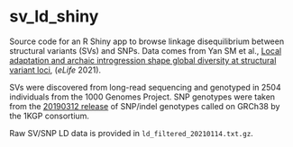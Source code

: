 # sv_ld_shiny
Source code for an R Shiny app to browse linkage disequilibrium between structural variants (SVs) and SNPs. Data comes from Yan SM et al., [Local adaptation and archaic introgression shape global diversity at structural variant loci](https://elifesciences.org/articles/67615), (_eLife_ 2021).

SVs were discovered from long-read sequencing and genotyped in 2504 individuals from the 1000 Genomes Project. SNP genotypes were taken from the [20190312 release](http://ata_collections/1000_genomes_project/release/20190312_biallelic_SNV_and_INDEL/) of SNP/indel genotypes called on GRCh38 by the 1KGP consortium.

Raw SV/SNP LD data is provided in `ld_filtered_20210114.txt.gz`.
